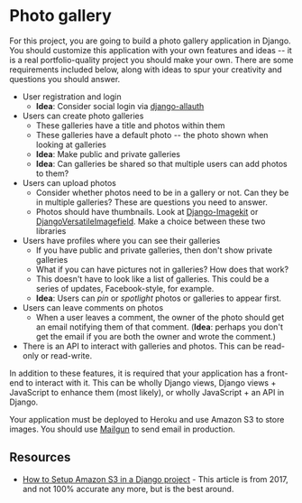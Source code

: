 # Photo gallery

For this project, you are going to build a photo gallery application in Django. You should customize this application with your own features and ideas -- it is a real portfolio-quality project you should make your own. There are some requirements included below, along with ideas to spur your creativity and questions you should answer.

- User registration and login
    - **Idea**: Consider social login via [django-allauth](https://www.intenct.nl/projects/django-allauth/)
- Users can create photo galleries
    - These galleries have a title and photos within them
    - These galleries have a default photo -- the photo shown when looking at galleries
    - **Idea**: Make public and private galleries
    - **Idea**: Can galleries be shared so that multiple users can add photos to them?
- Users can upload photos
    - Consider whether photos need to be in a gallery or not. Can they be in multiple galleries? These are questions you need to answer.
    - Photos should have thumbnails. Look at [Django-Imagekit](https://github.com/matthewwithanm/django-imagekit) or [DjangoVersatileImagefield](https://github.com/respondcreate/django-versatileimagefield). Make a choice between these two libraries
- Users have profiles where you can see their galleries
    - If you have public and private galleries, then don't show private galleries
    - What if you can have pictures not in galleries? How does that work?
    - This doesn't have to look like a list of galleries. This could be a series of updates, Facebook-style, for example.
    - **Idea**: Users can _pin_ or _spotlight_ photos or galleries to appear first.
- Users can leave comments on photos
	- When a user leaves a comment, the owner of the photo should get an email notifying them of that comment. (**Idea**: perhaps you don't get the email if you are both the owner and wrote the comment.)
- There is an API to interact with galleries and photos. This can be read-only or read-write.

In addition to these features, it is required that your application has a front-end to interact with it. This can be wholly Django views, Django views + JavaScript to enhance them (most likely), or wholly JavaScript + an API in Django.

Your application must be deployed to Heroku and use Amazon S3 to store images. You should use [Mailgun](https://elements.heroku.com/addons/mailgun) to send email in production.

## Resources

- [How to Setup Amazon S3 in a Django project](https://simpleisbetterthancomplex.com/tutorial/2017/08/01/how-to-setup-amazon-s3-in-a-django-project.html) - This article is from 2017, and not 100% accurate any more, but is the best around.

